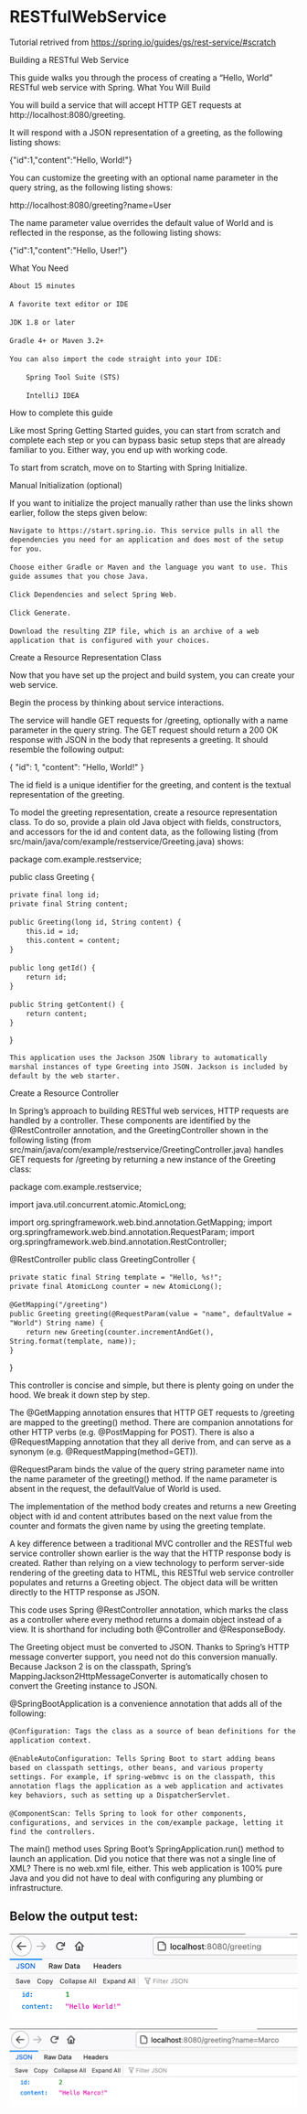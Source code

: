 # RESTfulWebService

Tutorial retrived from https://spring.io/guides/gs/rest-service/#scratch

Building a RESTful Web Service

This guide walks you through the process of creating a “Hello, World” RESTful web service with Spring.
What You Will Build

You will build a service that will accept HTTP GET requests at http://localhost:8080/greeting.

It will respond with a JSON representation of a greeting, as the following listing shows:

{"id":1,"content":"Hello, World!"}

You can customize the greeting with an optional name parameter in the query string, as the following listing shows:

http://localhost:8080/greeting?name=User

The name parameter value overrides the default value of World and is reflected in the response, as the following listing shows:

{"id":1,"content":"Hello, User!"}

What You Need

    About 15 minutes

    A favorite text editor or IDE

    JDK 1.8 or later

    Gradle 4+ or Maven 3.2+

    You can also import the code straight into your IDE:

        Spring Tool Suite (STS)

        IntelliJ IDEA

How to complete this guide

Like most Spring Getting Started guides, you can start from scratch and complete each step or you can bypass basic setup steps that are already familiar to you. Either way, you end up with working code.

To start from scratch, move on to Starting with Spring Initialize.

Manual Initialization (optional)

If you want to initialize the project manually rather than use the links shown earlier, follow the steps given below:

    Navigate to https://start.spring.io. This service pulls in all the dependencies you need for an application and does most of the setup for you.

    Choose either Gradle or Maven and the language you want to use. This guide assumes that you chose Java.

    Click Dependencies and select Spring Web.

    Click Generate.

    Download the resulting ZIP file, which is an archive of a web application that is configured with your choices.


Create a Resource Representation Class

Now that you have set up the project and build system, you can create your web service.

Begin the process by thinking about service interactions.

The service will handle GET requests for /greeting, optionally with a name parameter in the query string. The GET request should return a 200 OK response with JSON in the body that represents a greeting. It should resemble the following output:

{
    "id": 1,
    "content": "Hello, World!"
}

The id field is a unique identifier for the greeting, and content is the textual representation of the greeting.

To model the greeting representation, create a resource representation class. To do so, provide a plain old Java object with fields, constructors, and accessors for the id and content data, as the following listing (from src/main/java/com/example/restservice/Greeting.java) shows:

package com.example.restservice;

public class Greeting {

	private final long id;
	private final String content;

	public Greeting(long id, String content) {
		this.id = id;
		this.content = content;
	}

	public long getId() {
		return id;
	}

	public String getContent() {
		return content;
	}
}

	This application uses the Jackson JSON library to automatically marshal instances of type Greeting into JSON. Jackson is included by default by the web starter.
Create a Resource Controller

In Spring’s approach to building RESTful web services, HTTP requests are handled by a controller. These components are identified by the @RestController annotation, and the GreetingController shown in the following listing (from src/main/java/com/example/restservice/GreetingController.java) handles GET requests for /greeting by returning a new instance of the Greeting class:

package com.example.restservice;

import java.util.concurrent.atomic.AtomicLong;

import org.springframework.web.bind.annotation.GetMapping;
import org.springframework.web.bind.annotation.RequestParam;
import org.springframework.web.bind.annotation.RestController;

@RestController
public class GreetingController {

	private static final String template = "Hello, %s!";
	private final AtomicLong counter = new AtomicLong();

	@GetMapping("/greeting")
	public Greeting greeting(@RequestParam(value = "name", defaultValue = "World") String name) {
		return new Greeting(counter.incrementAndGet(), String.format(template, name));
	}
}

This controller is concise and simple, but there is plenty going on under the hood. We break it down step by step.

The @GetMapping annotation ensures that HTTP GET requests to /greeting are mapped to the greeting() method.
	There are companion annotations for other HTTP verbs (e.g. @PostMapping for POST). There is also a @RequestMapping annotation that they all derive from, and can serve as a synonym (e.g. @RequestMapping(method=GET)).

@RequestParam binds the value of the query string parameter name into the name parameter of the greeting() method. If the name parameter is absent in the request, the defaultValue of World is used.

The implementation of the method body creates and returns a new Greeting object with id and content attributes based on the next value from the counter and formats the given name by using the greeting template.

A key difference between a traditional MVC controller and the RESTful web service controller shown earlier is the way that the HTTP response body is created. Rather than relying on a view technology to perform server-side rendering of the greeting data to HTML, this RESTful web service controller populates and returns a Greeting object. The object data will be written directly to the HTTP response as JSON.

This code uses Spring @RestController annotation, which marks the class as a controller where every method returns a domain object instead of a view. It is shorthand for including both @Controller and @ResponseBody.

The Greeting object must be converted to JSON. Thanks to Spring’s HTTP message converter support, you need not do this conversion manually. Because Jackson 2 is on the classpath, Spring’s MappingJackson2HttpMessageConverter is automatically chosen to convert the Greeting instance to JSON.

@SpringBootApplication is a convenience annotation that adds all of the following:

    @Configuration: Tags the class as a source of bean definitions for the application context.

    @EnableAutoConfiguration: Tells Spring Boot to start adding beans based on classpath settings, other beans, and various property settings. For example, if spring-webmvc is on the classpath, this annotation flags the application as a web application and activates key behaviors, such as setting up a DispatcherServlet.

    @ComponentScan: Tells Spring to look for other components, configurations, and services in the com/example package, letting it find the controllers.

The main() method uses Spring Boot’s SpringApplication.run() method to launch an application. Did you notice that there was not a single line of XML? There is no web.xml file, either. This web application is 100% pure Java and you did not have to deal with configuring any plumbing or infrastructure.


## Below the output test:
![RESTful Web Service without paramiter](https://github.com/Buono-Marco/HelloWorldSpringBoot/blob/RESTfulWebService/HelloWorldSpringBoot/src/main/java/images/RESTful%20Web%20Service%20-%20greeting.png)

![RESTful Web Service with paramiter](https://github.com/Buono-Marco/HelloWorldSpringBoot/blob/RESTfulWebService/HelloWorldSpringBoot/src/main/java/images/RESTful%20Web%20Service%20-%20greeting%20with%20name.png)

